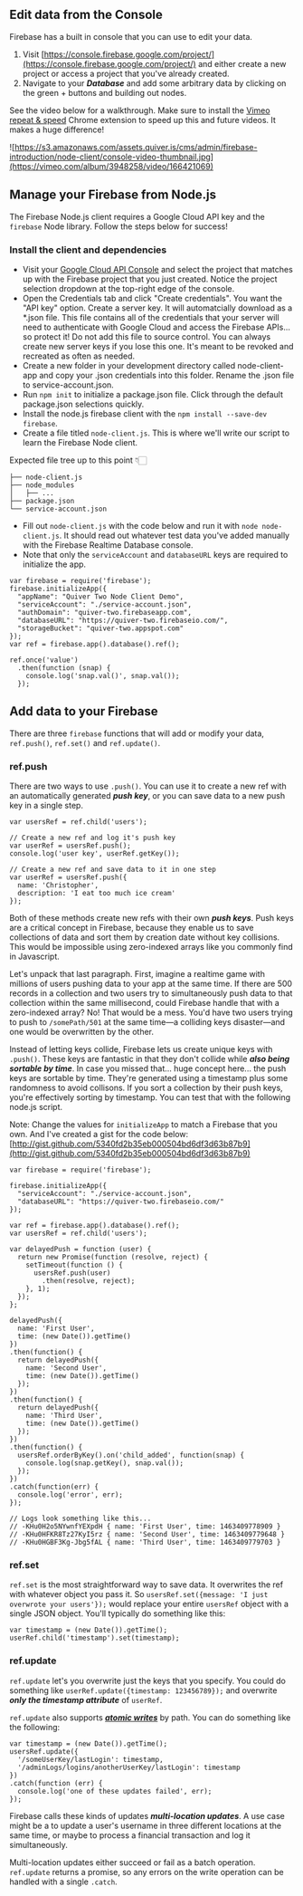 ## Edit data from the Console
Firebase has a built in console that you can use to edit your data.
1. Visit [https://console.firebase.google.com/project/](https://console.firebase.google.com/project/) and either create a new project or access a project that you've already created.
2. Navigate to your ***Database*** and add some arbitrary data by clicking on the green + buttons and building out nodes.

See the video below for a walkthrough. Make sure to install the [Vimeo repeat & speed](https://chrome.google.com/webstore/detail/vimeo-repeat-speed/noonakfaafcdaagngpjehilgegefdima/related?hl=en) Chrome extension to speed up this and future videos. It makes a huge difference!

![https://s3.amazonaws.com/assets.quiver.is/cms/admin/firebase-introduction/node-client/console-video-thumbnail.jpg](https://vimeo.com/album/3948258/video/166421069)

## Manage your Firebase from Node.js
The Firebase Node.js client requires a Google Cloud API key and the ```firebase``` Node library. Follow the steps below for success!

### Install the client and dependencies
- Visit your [Google Cloud API Console](https://console.cloud.google.com/apis/credentials) and select the project that matches up with the Firebase project that you just created. Notice the project selection dropdown at the top-right edge of the console.
- Open the Credentials tab and click "Create credentials". You want the "API key" option. Create a server key. It will automatcially download as a *.json file. This file contains all of the credentials that your server will need to authenticate with Google Cloud and access the Firebase APIs... so protect it! Do not add this file to source control. You can always create new server keys if you lose this one. It's meant to be revoked and recreated as often as needed.
- Create a new folder in your development directory called node-client-app and copy your .json credentials into this folder. Rename the .json file to service-account.json.
- Run ```npm init``` to initialize a package.json file. Click through the default package.json selections quickly.
- Install the node.js firebase client with the ```npm install --save-dev firebase```.
- Create a file titled ```node-client.js```. This is where we'll write our script to learn the Firebase Node client.

Expected file tree up to this point 👇🏻
```
├── node-client.js
├── node_modules
│   ├── ...
├── package.json
└── service-account.json
```  

- Fill out ```node-client.js``` with the code below and run it with ```node node-client.js```. It should read out whatever test data you've added manually with the Firebase Realtime Database console.
- Note that only the ```serviceAccount``` and ```databaseURL``` keys are required to initialize the app.

```
var firebase = require('firebase');
firebase.initializeApp({
  "appName": "Quiver Two Node Client Demo",
  "serviceAccount": "./service-account.json",
  "authDomain": "quiver-two.firebaseapp.com",
  "databaseURL": "https://quiver-two.firebaseio.com/",
  "storageBucket": "quiver-two.appspot.com"
});
var ref = firebase.app().database().ref();

ref.once('value')
  .then(function (snap) {
    console.log('snap.val()', snap.val());
  });
```

## Add data to your Firebase
There are three ```firebase``` functions that will add or modify your data, ```ref.push()```, ```ref.set()``` and ```ref.update()```.

### ref.push
There are two ways to use ```.push()```. You can use it to create a new ref with an automatically generated ***push key***, or you can save data to a new push key in a single step.

```
var usersRef = ref.child('users');

// Create a new ref and log it's push key
var userRef = usersRef.push();
console.log('user key', userRef.getKey());

// Create a new ref and save data to it in one step
var userRef = usersRef.push({
  name: 'Christopher',
  description: 'I eat too much ice cream'
});
```

Both of these methods create new refs with their own ***push keys***. Push keys are a critical concept in Firebase, because they enable us to save collections of data and sort them by creation date without key collisions. This would be impossible using zero-indexed arrays like you commonly find in Javascript.

Let's unpack that last paragraph. First, imagine a realtime game with millions of users pushing data to your app at the same time. If there are 500 records in a collection and two users try to simultaneously push data to that collection within the same millisecond, could Firebase handle that with a zero-indexed array? No! That would be a mess. You'd have two users trying to push to ```/somePath/501``` at the same time—a colliding keys disaster—and one would be overwritten by the other.

Instead of letting keys collide, Firebase lets us create unique keys with ```.push()```. These keys are fantastic in that they don't collide while ***also being sortable by time***. In case you missed that... huge concept here... the push keys are sortable by time. They're generated using a timestamp plus some randomness to avoid collisons. If you sort a collection by their push keys, you're effectively sorting by timestamp. You can test that with the following node.js script.

Note: Change the values for ```initializeApp``` to match a Firebase that you own. And I've created a gist for the code below: [http://gist.github.com/5340fd2b35eb000504bd6df3d63b87b9](http://gist.github.com/5340fd2b35eb000504bd6df3d63b87b9)
```
var firebase = require('firebase');

firebase.initializeApp({
  "serviceAccount": "./service-account.json",
  "databaseURL": "https://quiver-two.firebaseio.com/"
});

var ref = firebase.app().database().ref();
var usersRef = ref.child('users');

var delayedPush = function (user) {
  return new Promise(function (resolve, reject) {
    setTimeout(function () {
      usersRef.push(user)
        .then(resolve, reject);
    }, 1);
  });
};

delayedPush({
  name: 'First User',
  time: (new Date()).getTime()
})
.then(function() {
  return delayedPush({
    name: 'Second User',
    time: (new Date()).getTime()
  });
})
.then(function() {
  return delayedPush({
    name: 'Third User',
    time: (new Date()).getTime()
  });
})
.then(function() {
  usersRef.orderByKey().on('child_added', function(snap) {
    console.log(snap.getKey(), snap.val());
  });
})
.catch(function(err) {
  console.log('error', err);
});

// Logs look something like this...
// -KHu0H2o5NYwnfYEXpdH { name: 'First User', time: 1463409778909 }
// -KHu0HFKR8Tz27KyI5rz { name: 'Second User', time: 1463409779648 }
// -KHu0HGBF3Kg-Jbg5fAL { name: 'Third User', time: 1463409779703 }

```

### ref.set
```ref.set``` is the most straightforward way to save data. It overwrites the ref with whatever object you pass it. So ```usersRef.set({message: 'I just overwrote your users'});``` would replace your entire ```usersRef``` object with a single JSON object. You'll typically do something like this:

```
var timestamp = (new Date()).getTime();
userRef.child('timestamp').set(timestamp); 
```

### ref.update
```ref.update``` let's you overwrite just the keys that you specify. You could do something like ```userRef.update({timestamp: 123456789});``` and overwrite ***only the timestamp attribute*** of ```userRef```.

```ref.update``` also supports [***atomic writes***](https://www.firebase.com/blog/2015-09-24-atomic-writes-and-more.html) by path. You can do something like the following:

```
var timestamp = (new Date()).getTime();
usersRef.update({
  '/someUserKey/lastLogin': timestamp,
  '/adminLogs/logins/anotherUserKey/lastLogin': timestamp
})
.catch(function (err) {
  console.log('one of these updates failed', err);
});
```

Firebase calls these kinds of updates ***multi-location updates***. A use case might be a to update a user's username in three different locations at the same time, or maybe to process a financial transaction and log it simultaneously. 

Multi-location updates either succeed or fail as a batch operation. ```ref.update``` returns a promise, so any errors on the write operation can be handled with a single ```.catch```.
